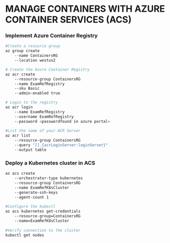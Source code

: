 # MANAGE CONTAINERS WITH AZURE CONTAINER SERVICES (ACS)



### Implement Azure Container Registry
```bash
#Create a resource group
az group create
    --name ContainersRG
    --location westus2

# Create the Azure Container Registry
az acr create
    --resource-group ContainersRG
    --name ExamRefRegistry
    --sku Basic
    --admin-enabled true

# Login to the registry
az acr login
    --name ExamRefRegistry
    --username ExamRefRegistry
    --password <passwordfound in azure portal>
    
#List the name of your ACR Server
az acr list
    --resource-group ContainersRG
    --query "[].{acrLoginServer:loginServer}"
    --output table
```



### Deploy a Kubernetes cluster in ACS
```bash
az acs create
    --orchestrator-type kubernetes
    --resource-group ContainersRG
    --name ExamRefK8sCluster
    --generate-ssh-keys
    --agent-count 1
    
#Configure the kubectl
az acs kubernetes get-credentials
    --resource-group=ContainersRG
    --name=ExamRefK8sCluster
    
#Verify connection to the cluster
kubectl get nodes
```
